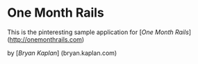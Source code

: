 # One Month Rails

This is the pinteresting sample application for
[*One Month Rails*] (http://onemonthrails.com)

by [*Bryan Kaplan*] (bryan.kaplan.com)
